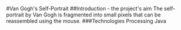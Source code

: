 #Van Gogh's Self-Portrait
##Introduction - the project's aim
The self-portrait by Van Gogh is fragmented into small pixels that can be reassembled using the mouse.
###Technologies
Processing Java
